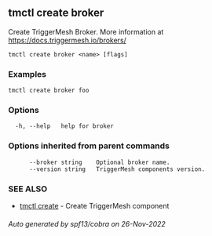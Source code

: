 ## tmctl create broker

Create TriggerMesh Broker. More information at https://docs.triggermesh.io/brokers/

```
tmctl create broker <name> [flags]
```

### Examples

```
tmctl create broker foo
```

### Options

```
  -h, --help   help for broker
```

### Options inherited from parent commands

```
      --broker string    Optional broker name.
      --version string   TriggerMesh components version.
```

### SEE ALSO

* [tmctl create](tmctl_create.md)	 - Create TriggerMesh component

###### Auto generated by spf13/cobra on 26-Nov-2022
